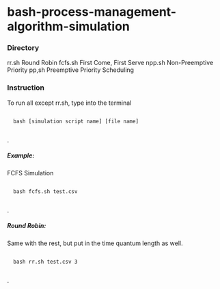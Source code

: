# bash-process-management-algorithm-simulation

<h3> Directory </h3>
rr.sh Round Robin
fcfs.sh First Come, First Serve
npp.sh Non-Preemptive Priority
pp,sh Preemptive Priority Scheduling


<h3> Instruction </h3>
To run all except rr.sh, type into the terminal 
  <pre><code>
  bash [simulation script name] [file name]
  </code></pre>.

<h5>Example:</h5>
FCFS Simulation
  <pre><code>
  bash fcfs.sh test.csv
  </code></pre>.
  
<h5>Round Robin:</h5>
Same with the rest, but put in the time quantum length as well.
  <pre><code>
  bash rr.sh test.csv 3
  </code></pre>.
